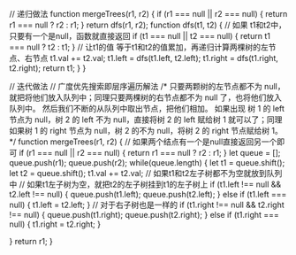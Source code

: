 // 递归做法
function mergeTrees(r1, r2) {
  if (r1 === null || r2 === null) {
    return r1 === null ? r2 : r1;
  }
  return dfs(r1, r2);
  function dfs(t1, t2) {
    // 如果 t1和t2中，只要有一个是null，函数就直接返回
    if (t1 === null || t2 === null) {
      return t1 === null ? t2 : t1;
    }
    // 让t1的值 等于t1和t2的值累加，再递归计算两棵树的左节点、右节点
    t1.val += t2.val;
    t1.left = dfs(t1.left, t2.left);
    t1.right = dfs(t1.right, t2.right);
    return t1;
  }
}

// 迭代做法
// 广度优先搜索即层序遍历解法
/*
只要两颗树的左节点都不为 null，就把将他们放入队列中；同理只要两棵树的右节点都不为 null 了，也将他们放入队列中。
然后我们不断的从队列中取出节点，把他们相加。
如果出现 树 1 的 left 节点为 null，树 2 的 left 不为 null，直接将树 2 的 left 赋给树 1 就可以了；同理如果树 1 的 right 节点为 null，树 2 的不为 null，将树 2 的 right 节点赋给树 1。
*/
function mergeTrees(r1, r2) {
  // 如果两个结点有一个是null直接返回另一个即可
  if (r1 === null || r2 === null) {
    return r1 === null ? r2 : r1;
  }
  let queue = [];
  queue.push(r1);
  queue.push(r2);
  while(queue.length) {
    let t1 = queue.shift();
    let t2 = queue.shift();
    t1.val += t2.val;
    // 如果t1和t2左子树都不为空就放到队列中
    // 如果t1左子树为空，就把t2的左子树挂到t1的左子树上
    if (t1.left !== null && t2.left !== null) {
      queue.push(t1.left);
      queue.push(t2.left);
    } else if (t1.left === null) {
      t1.left = t2.left;
    }
    // 对于右子树也是一样的
    if (t1.right !== null && t2.right !== null) {
      queue.push(t1.right);
      queue.push(t2.right);
    } else if (t1.right === null) {
      t1.right = t2.right;
    }
     
  }
  return r1;
}
